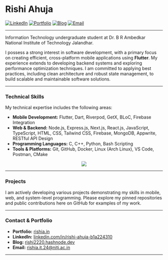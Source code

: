 # Rishi Ahuja

<p align="left">
  <a href="https://www.linkedin.com/in/rishi-ahuja-b1a224310/" target="_blank"><img alt="LinkedIn" src="https://img.shields.io/badge/LinkedIn-Rishi%20Ahuja-0077B5?style=flat-square&logo=linkedin"></a>
  <a href="https://rishia.in" target="_blank"><img alt="Portfolio" src="https://img.shields.io/badge/Portfolio-rishia.in-brightgreen?style=flat-square&logo=google-chrome"></a>
  <a href="https://rishi2220.hashnode.dev" target="_blank"><img alt="Blog" src="https://img.shields.io/badge/Blog-Technical%20Writing-2962FF?style=flat-square&logo=hashnode"></a>
  <a href="mailto:rishia.it.24@nitj.ac.in"><img alt="Email" src="https://img.shields.io/badge/Email-Contact%20Me-blue?style=flat-square&logo=gmail"></a>
</p>

---

Information Technology undergraduate student at Dr. B R Ambedkar National Institute of Technology Jalandhar.

I possess a strong interest in software development, with a primary focus on creating efficient, cross-platform mobile applications using **Flutter**. My experience extends to developing backend systems and exploring performance optimization techniques. I am committed to applying best practices, including clean architecture and robust state management, to build scalable and maintainable software solutions.

---

### Technical Skills

My technical expertise includes the following areas:

*   **Mobile Development:** Flutter, Dart, Riverpod, GetX, BLoC, Firebase Integration
*   **Web & Backend:** Node.js, Express.js, Next.js, React.js, JavaScript, TypeScript, HTML, CSS, Tailwind CSS, Firebase, MongoDB, Appwrite, RESTful API Design
*   **Programming Languages:** C, C++, Python, Bash Scripting
*   **Tools & Platforms:** Git, GitHub, Docker, Linux (Arch Linux), VS Code, Postman, CMake

<p align="center">
  <a href="https://skillicons.dev">
    <img src="https://skillicons.dev/icons?i=dart,flutter,firebase,androidstudio,c,cpp,py,html,css,js,ts,react,nodejs,express,mongodb,cs,unity,py,bash,git,github,gradle,npm,postman,linux,md,arch,notion,obsidian&perline=10&theme=light" />
  </a>
</p>

---

### Projects

I am actively developing various projects demonstrating my skills in mobile, web, and system-level programming. Please explore my pinned repositories and public contributions here on GitHub for examples of my work.

---

### Contact & Portfolio

*   **Portfolio:** [rishia.in](https://rishia.in)
*   **LinkedIn:** [linkedin.com/in/rishi-ahuja-b1a224310](https://www.linkedin.com/in/rishi-ahuja-b1a224310/)
*   **Blog:** [rishi2220.hashnode.dev](https://rishi2220/hashnode.dev/)
*   **Email:** [rishia.it.24@nitj.ac.in](mailto:rishia.it.24@nitj.ac.in)

---

